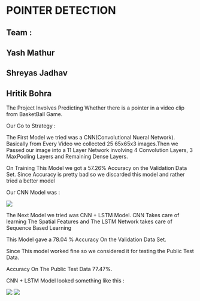 <h1> POINTER DETECTION

<h2> Team : </h2>
<h2> Yash Mathur </h2>
<h2> Shreyas Jadhav </h2>
<h2> Hritik Bohra </h2>

<p> The Project Involves Predicting Whether there is a pointer in a video clip from BasketBall Game. </p>

<p> Our Go to Strategy : </p>

<p> The First Model we tried was a CNN(Convolutional Nueral Network). Basically from Every Video we collected 25 65x65x3 images.Then we Passed our image into a
11 Layer Network involving 4 Convolution Layers, 3 MaxPooling Layers and Remaining Dense Layers. </p>

<p> On Training This Model we got a 57.26% Accuracy on the Validation Data Set. Since Accuracy is pretty bad so we discarded this model and rather tried a better model
</p>

  <p> Our CNN Model was : </p>
<img src="https://user-images.githubusercontent.com/67051799/148288341-df54ac1d-bf22-49a8-8d1c-3b70051f050c.png" />
  
<p> The Next Model we tried was CNN + LSTM Model. CNN Takes care of learning The Spatial Features and The LSTM Network takes care of Sequence Based Learning </p>

  <p> This Model gave a 78.04 % Accuracy On the Validation Data Set. </p>
 
  <p> Since This model worked fine so we considered it for testing the Public Test Data. </p>

  <p> Accuracy On The Public Test Data 77.47%. </p>
 
  <p> CNN + LSTM Model looked something like this : </p>
    
  <img src = "https://user-images.githubusercontent.com/67051799/148290038-8d33c95b-44a5-4bd5-8362-b6ea582b1970.png" />
  <img src = "https://user-images.githubusercontent.com/67051799/148290102-a08a89c0-00f2-407c-81b0-4911e80241a7.png" />
